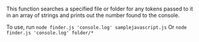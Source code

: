 This function searches a specified file or folder for any tokens passed to it in an array of strings and prints out the number found to the console.

To use, run `node finder.js 'console.log' samplejavascript.js`
Or `node finder.js 'console.log' folder/*`
